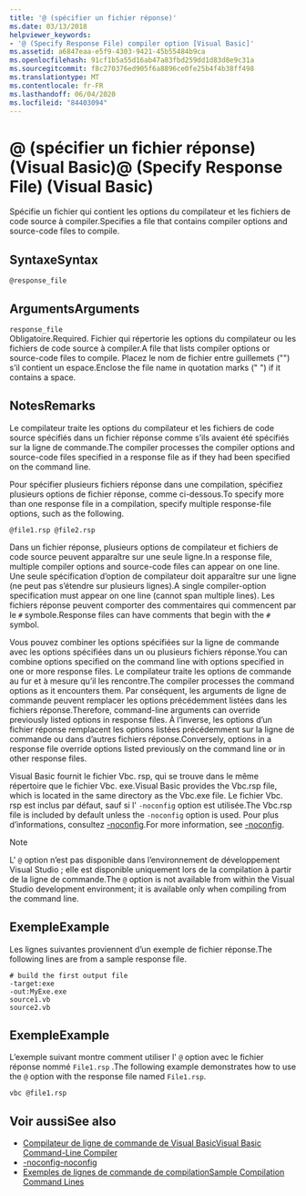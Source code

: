 ```yaml
---
title: '@ (spécifier un fichier réponse)'
ms.date: 03/13/2018
helpviewer_keywords:
- '@ (Specify Response File) compiler option [Visual Basic]'
ms.assetid: a6847eaa-e5f9-4303-9421-45b55484b9ca
ms.openlocfilehash: 91cf1b5a55d16ab47a83fbd259dd1d83d8e9c31a
ms.sourcegitcommit: f8c270376ed905f6a8896ce0fe25b4f4b38ff498
ms.translationtype: MT
ms.contentlocale: fr-FR
ms.lasthandoff: 06/04/2020
ms.locfileid: "84403094"
---
```

# <a name="-specify-response-file-visual-basic"></a><span data-ttu-id="9e70d-102">@ (spécifier un fichier réponse) (Visual Basic)</span><span class="sxs-lookup"><span data-stu-id="9e70d-102">@ (Specify Response File) (Visual Basic)</span></span>

<span data-ttu-id="9e70d-103">Spécifie un fichier qui contient les options du compilateur et les fichiers de code source à compiler.</span><span class="sxs-lookup"><span data-stu-id="9e70d-103">Specifies a file that contains compiler options and source-code files to compile.</span></span>

## <a name="syntax"></a><span data-ttu-id="9e70d-104">Syntaxe</span><span class="sxs-lookup"><span data-stu-id="9e70d-104">Syntax</span></span>

```console
@response_file
```

## <a name="arguments"></a><span data-ttu-id="9e70d-105">Arguments</span><span class="sxs-lookup"><span data-stu-id="9e70d-105">Arguments</span></span>

`response_file`  
<span data-ttu-id="9e70d-106">Obligatoire.</span><span class="sxs-lookup"><span data-stu-id="9e70d-106">Required.</span></span> <span data-ttu-id="9e70d-107">Fichier qui répertorie les options du compilateur ou les fichiers de code source à compiler.</span><span class="sxs-lookup"><span data-stu-id="9e70d-107">A file that lists compiler options or source-code files to compile.</span></span> <span data-ttu-id="9e70d-108">Placez le nom de fichier entre guillemets ("") s’il contient un espace.</span><span class="sxs-lookup"><span data-stu-id="9e70d-108">Enclose the file name in quotation marks (" ") if it contains a space.</span></span>

## <a name="remarks"></a><span data-ttu-id="9e70d-109">Notes</span><span class="sxs-lookup"><span data-stu-id="9e70d-109">Remarks</span></span>

<span data-ttu-id="9e70d-110">Le compilateur traite les options du compilateur et les fichiers de code source spécifiés dans un fichier réponse comme s’ils avaient été spécifiés sur la ligne de commande.</span><span class="sxs-lookup"><span data-stu-id="9e70d-110">The compiler processes the compiler options and source-code files specified in a response file as if they had been specified on the command line.</span></span>

<span data-ttu-id="9e70d-111">Pour spécifier plusieurs fichiers réponse dans une compilation, spécifiez plusieurs options de fichier réponse, comme ci-dessous.</span><span class="sxs-lookup"><span data-stu-id="9e70d-111">To specify more than one response file in a compilation, specify multiple response-file options, such as the following.</span></span>

```console
@file1.rsp @file2.rsp
```

<span data-ttu-id="9e70d-112">Dans un fichier réponse, plusieurs options de compilateur et fichiers de code source peuvent apparaître sur une seule ligne.</span><span class="sxs-lookup"><span data-stu-id="9e70d-112">In a response file, multiple compiler options and source-code files can appear on one line.</span></span> <span data-ttu-id="9e70d-113">Une seule spécification d’option de compilateur doit apparaître sur une ligne (ne peut pas s’étendre sur plusieurs lignes).</span><span class="sxs-lookup"><span data-stu-id="9e70d-113">A single compiler-option specification must appear on one line (cannot span multiple lines).</span></span> <span data-ttu-id="9e70d-114">Les fichiers réponse peuvent comporter des commentaires qui commencent par le `#` symbole.</span><span class="sxs-lookup"><span data-stu-id="9e70d-114">Response files can have comments that begin with the `#` symbol.</span></span>

<span data-ttu-id="9e70d-115">Vous pouvez combiner les options spécifiées sur la ligne de commande avec les options spécifiées dans un ou plusieurs fichiers réponse.</span><span class="sxs-lookup"><span data-stu-id="9e70d-115">You can combine options specified on the command line with options specified in one or more response files.</span></span> <span data-ttu-id="9e70d-116">Le compilateur traite les options de commande au fur et à mesure qu’il les rencontre.</span><span class="sxs-lookup"><span data-stu-id="9e70d-116">The compiler processes the command options as it encounters them.</span></span> <span data-ttu-id="9e70d-117">Par conséquent, les arguments de ligne de commande peuvent remplacer les options précédemment listées dans les fichiers réponse.</span><span class="sxs-lookup"><span data-stu-id="9e70d-117">Therefore, command-line arguments can override previously listed options in response files.</span></span> <span data-ttu-id="9e70d-118">À l’inverse, les options d’un fichier réponse remplacent les options listées précédemment sur la ligne de commande ou dans d’autres fichiers réponse.</span><span class="sxs-lookup"><span data-stu-id="9e70d-118">Conversely, options in a response file override options listed previously on the command line or in other response files.</span></span>

<span data-ttu-id="9e70d-119">Visual Basic fournit le fichier Vbc. rsp, qui se trouve dans le même répertoire que le fichier Vbc. exe.</span><span class="sxs-lookup"><span data-stu-id="9e70d-119">Visual Basic provides the Vbc.rsp file, which is located in the same directory as the Vbc.exe file.</span></span> <span data-ttu-id="9e70d-120">Le fichier Vbc. rsp est inclus par défaut, sauf si l' `-noconfig` option est utilisée.</span><span class="sxs-lookup"><span data-stu-id="9e70d-120">The Vbc.rsp file is included by default unless the `-noconfig` option is used.</span></span> <span data-ttu-id="9e70d-121">Pour plus d’informations, consultez [-noconfig](noconfig.md).</span><span class="sxs-lookup"><span data-stu-id="9e70d-121">For more information, see [-noconfig](noconfig.md).</span></span>

> [!NOTE]
> <span data-ttu-id="9e70d-122">L' `@` option n’est pas disponible dans l’environnement de développement Visual Studio ; elle est disponible uniquement lors de la compilation à partir de la ligne de commande.</span><span class="sxs-lookup"><span data-stu-id="9e70d-122">The `@` option is not available from within the Visual Studio development environment; it is available only when compiling from the command line.</span></span>

## <a name="example"></a><span data-ttu-id="9e70d-123">Exemple</span><span class="sxs-lookup"><span data-stu-id="9e70d-123">Example</span></span>

<span data-ttu-id="9e70d-124">Les lignes suivantes proviennent d’un exemple de fichier réponse.</span><span class="sxs-lookup"><span data-stu-id="9e70d-124">The following lines are from a sample response file.</span></span>

```console
# build the first output file
-target:exe
-out:MyExe.exe
source1.vb
source2.vb
```

## <a name="example"></a><span data-ttu-id="9e70d-125">Exemple</span><span class="sxs-lookup"><span data-stu-id="9e70d-125">Example</span></span>

<span data-ttu-id="9e70d-126">L’exemple suivant montre comment utiliser l' `@` option avec le fichier réponse nommé `File1.rsp` .</span><span class="sxs-lookup"><span data-stu-id="9e70d-126">The following example demonstrates how to use the `@` option with the response file named `File1.rsp`.</span></span>

```console
vbc @file1.rsp
```

## <a name="see-also"></a><span data-ttu-id="9e70d-127">Voir aussi</span><span class="sxs-lookup"><span data-stu-id="9e70d-127">See also</span></span>

- [<span data-ttu-id="9e70d-128">Compilateur de ligne de commande de Visual Basic</span><span class="sxs-lookup"><span data-stu-id="9e70d-128">Visual Basic Command-Line Compiler</span></span>](index.md)
- [<span data-ttu-id="9e70d-129">-noconfig</span><span class="sxs-lookup"><span data-stu-id="9e70d-129">-noconfig</span></span>](noconfig.md)
- [<span data-ttu-id="9e70d-130">Exemples de lignes de commande de compilation</span><span class="sxs-lookup"><span data-stu-id="9e70d-130">Sample Compilation Command Lines</span></span>](sample-compilation-command-lines.md)
